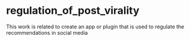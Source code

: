 # regulation_of_post_virality
This work is related to create an app or plugin that is used to regulate the recommendations in social media
